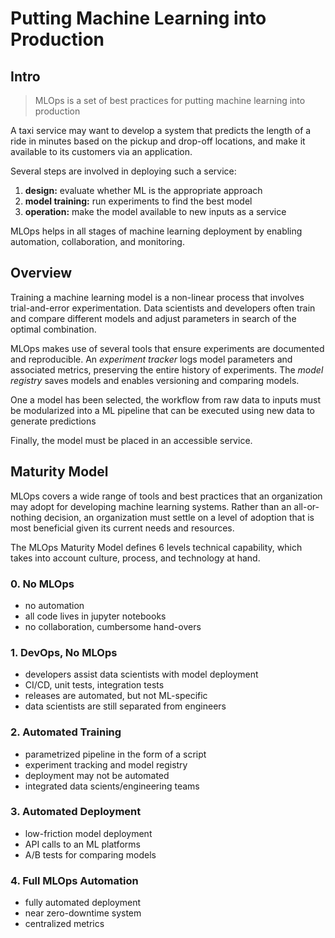 # Putting Machine Learning into Production
## Intro

 > MLOps is a set of best practices for putting machine learning into production
 
A taxi service may want to develop a system that predicts the length of a ride in minutes based on the pickup
and drop-off locations, and make it available to its customers via an application.

Several steps are involved in deploying such a service:
1. __design:__ evaluate whether ML is the appropriate approach
2. __model training:__ run experiments to find the best model
3. __operation:__ make the model available to new inputs as a service

MLOps helps in all stages of machine learning deployment by enabling automation, collaboration, and monitoring.

## Overview
Training a machine learning model is a non-linear process that involves trial-and-error experimentation.
Data scientists and developers often train and compare different models and adjust parameters in search
of the optimal combination.

MLOps makes use of several tools that ensure experiments are documented and reproducible. 
An _experiment tracker_ logs model parameters and associated metrics, preserving the entire history of experiments.
The _model registry_ saves models and enables versioning and comparing models.

One a model has been selected, the workflow from raw data to inputs must be modularized into a ML pipeline
that can be executed using new data to generate predictions

Finally, the model must be placed in an accessible service.


## Maturity Model
MLOps covers a wide range of tools and best practices that an organization may adopt for developing
machine learning systems. Rather than an all-or-nothing decision, an organization must settle on a level of adoption
that is most beneficial given its current needs and resources.

The MLOps Maturity Model defines 6 levels technical capability, which takes into account culture, process, and
technology at hand.

### 0. No MLOps
- no automation
- all code lives in jupyter notebooks
- no collaboration, cumbersome hand-overs
### 1. DevOps, No MLOps
- developers assist data scientists with model deployment
- CI/CD, unit tests, integration tests
- releases are automated, but not ML-specific
- data scientists are still separated from engineers
### 2. Automated Training
- parametrized pipeline in the form of a script
- experiment tracking and model registry
- deployment may not be automated
- integrated data scients/engineering teams
### 3. Automated Deployment
- low-friction model deployment
- API calls to an ML platforms
- A/B tests for comparing models
### 4. Full MLOps Automation
- fully automated deployment
- near zero-downtime system
- centralized metrics